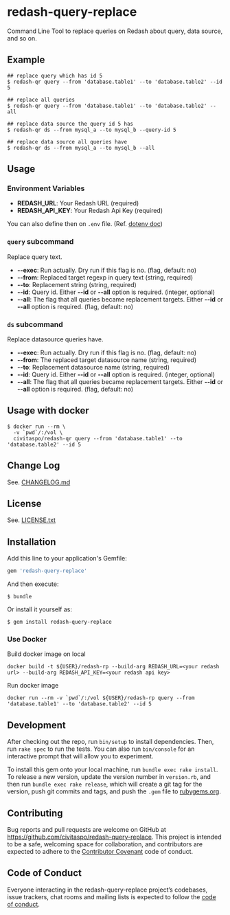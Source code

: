 # redash-query-replace

Command Line Tool to replace queries on Redash about query, data source, and so on.

## Example

```shell
## replace query which has id 5
$ redash-qr query --from 'database.table1' --to 'database.table2' --id 5

## replace all queries
$ redash-qr query --from 'database.table1' --to 'database.table2' --all

## replace data source the query id 5 has
$ redash-qr ds --from mysql_a --to mysql_b --query-id 5

## replace data source all queries have
$ redash-qr ds --from mysql_a --to mysql_b --all

```

## Usage

### Environment Variables

- **REDASH_URL**: Your Redash URL (required)
- **REDASH_API_KEY**: Your Redash Api Key (required)

You can also define then on `.env` file. (Ref. [dotenv doc](https://github.com/bkeepers/dotenv))

### `query` subcommand

Replace query text.

- **--exec**: Run actually. Dry run if this flag is no. (flag, default: no)
- **--from**: Replaced target regexp in query text (string, required)
- **--to**: Replacement string (string, required)
- **--id**: Query id. Either **--id** or **--all** option is required. (integer, optional)
- **--all**: The flag that all queries became replacement targets. Either **--id** or **--all** option is required. (flag, default: no)

### `ds` subcommand

Replace datasource queries have.

- **--exec**: Run actually. Dry run if this flag is no. (flag, default: no)
- **--from**: The replaced target datasource name (string, required)
- **--to**: Replacement datasource name (string, required)
- **--id**: Query id. Either **--id** or **--all** option is required. (integer, optional)
- **--all**: The flag that all queries became replacement targets. Either **--id** or **--all** option is required. (flag, default: no)


## Usage with docker

```
$ docker run --rm \
  -v `pwd`/:/vol \
  civitaspo/redash-qr query --from 'database.table1' --to 'database.table2' --id 5
```

## Change Log

See. [CHANGELOG.md](./CHANGELOG.md)

## License

See. [LICENSE.txt](./LICENSE.txt)

## Installation

Add this line to your application's Gemfile:

```ruby
gem 'redash-query-replace'
```

And then execute:

    $ bundle

Or install it yourself as:

    $ gem install redash-query-replace
	
### Use Docker	

Build docker image on local
```
docker build -t ${USER}/redash-rp --build-arg REDASH_URL=<your redash url> --build-arg REDASH_API_KEY=<your redash api key>
```

Run docker image
```
docker run --rm -v `pwd`/:/vol ${USER}/redash-rp query --from 'database.table1' --to 'database.table2' --id 5
```

## Development

After checking out the repo, run `bin/setup` to install dependencies. Then, run `rake spec` to run the tests. You can also run `bin/console` for an interactive prompt that will allow you to experiment.

To install this gem onto your local machine, run `bundle exec rake install`. To release a new version, update the version number in `version.rb`, and then run `bundle exec rake release`, which will create a git tag for the version, push git commits and tags, and push the `.gem` file to [rubygems.org](https://rubygems.org).

## Contributing

Bug reports and pull requests are welcome on GitHub at https://github.com/civitaspo/redash-query-replace. This project is intended to be a safe, welcoming space for collaboration, and contributors are expected to adhere to the [Contributor Covenant](http://contributor-covenant.org) code of conduct.

## Code of Conduct

Everyone interacting in the redash-query-replace project’s codebases, issue trackers, chat rooms and mailing lists is expected to follow the [code of conduct](https://github.com/civitaspo/redash-query-replace/blob/master/CODE_OF_CONDUCT.md).
